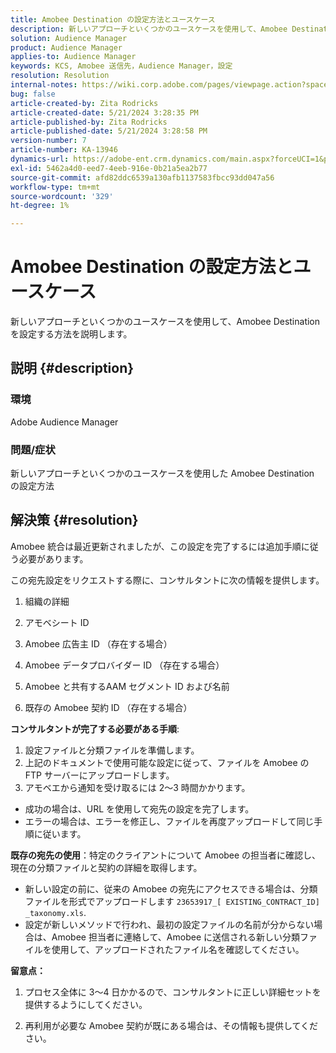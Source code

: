 ```yaml
---
title: Amobee Destination の設定方法とユースケース
description: 新しいアプローチといくつかのユースケースを使用して、Amobee Destination を設定する方法を説明します。
solution: Audience Manager
product: Audience Manager
applies-to: Audience Manager
keywords: KCS, Amobee 送信先，Audience Manager，設定
resolution: Resolution
internal-notes: https://wiki.corp.adobe.com/pages/viewpage.action?spaceKey=MCPI&title=Turn+Amobee+-+AAM+Destination
bug: false
article-created-by: Zita Rodricks
article-created-date: 5/21/2024 3:28:35 PM
article-published-by: Zita Rodricks
article-published-date: 5/21/2024 3:28:58 PM
version-number: 7
article-number: KA-13946
dynamics-url: https://adobe-ent.crm.dynamics.com/main.aspx?forceUCI=1&pagetype=entityrecord&etn=knowledgearticle&id=c57a1cc9-8617-ef11-9f89-6045bd06eea5
exl-id: 5462a4d0-eed7-4eeb-916e-0b21a5ea2b77
source-git-commit: afd82ddc6539a130afb1137583fbcc93dd047a56
workflow-type: tm+mt
source-wordcount: '329'
ht-degree: 1%

---
```


# Amobee Destination の設定方法とユースケース


新しいアプローチといくつかのユースケースを使用して、Amobee Destination を設定する方法を説明します。

## 説明 {#description}


### 環境

Adobe Audience Manager

### 問題/症状

新しいアプローチといくつかのユースケースを使用した Amobee Destination の設定方法


## 解決策 {#resolution}


Amobee 統合は最近更新されましたが、この設定を完了するには追加手順に従う必要があります。

この宛先設定をリクエストする際に、コンサルタントに次の情報を提供します。

1. 組織の詳細

2. アモベシート ID

3. Amobee 広告主 ID （存在する場合）

4. Amobee データプロバイダー ID （存在する場合）

5. Amobee と共有するAAM セグメント ID および名前

6. 既存の Amobee 契約 ID （存在する場合）

<b>コンサルタントが完了する必要がある手順</b>:

1. 設定ファイルと分類ファイルを準備します。
2. 上記のドキュメントで使用可能な設定に従って、ファイルを Amobee の FTP サーバーにアップロードします。
3. アモベエから通知を受け取るには 2～3 時間かかります。


- 成功の場合は、URL を使用して宛先の設定を完了します。
- エラーの場合は、エラーを修正し、ファイルを再度アップロードして同じ手順に従います。


<b>既存の宛先の使用</b>：特定のクライアントについて Amobee の担当者に確認し、現在の分類ファイルと契約の詳細を取得します。

- 新しい設定の前に、従来の Amobee の宛先にアクセスできる場合は、分類ファイルを形式でアップロードします `23653917_[ EXISTING_CONTRACT_ID] _taxonomy.xls`.
- 設定が新しいメソッドで行われ、最初の設定ファイルの名前が分からない場合は、Amobee 担当者に連絡して、Amobee に送信される新しい分類ファイルを使用して、アップロードされたファイル名を確認してください。


<b>留意点：</b>

1. プロセス全体に 3～4 日かかるので、コンサルタントに正しい詳細セットを提供するようにしてください。

2. 再利用が必要な Amobee 契約が既にある場合は、その情報も提供してください。
